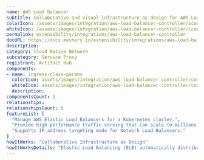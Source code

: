 ```yaml
---
name: AWS Load Balancer
subtitle: Collaborative and visual infrastructure as design for AWS Load Balancer
colorIcon: /assets/images/integration/aws-load-balancer-controller/icons/color/aws-load-balancer-controller-color.svg
whiteIcon: /assets/images/integration/aws-load-balancer-controller/icons/white/aws-load-balancer-controller-white.svg
permalink: extensibility/integrations/aws-load-balancer-controller
docURL: https://docs.meshery.io/extensibility/integrations/aws-load-balancer-controller
description: 
category: Cloud Native Network
subcategory: Service Proxy
registrant: Artifact Hub
components: 
- name: ingress-class-params
  colorIcon: assets/images/integration/aws-load-balancer-controller/components/ingress-class-params/icons/color/ingress-class-params-color.svg
  whiteIcon: assets/images/integration/aws-load-balancer-controller/components/ingress-class-params/icons/white/ingress-class-params-white.svg
  description: 
componentsCount: 1
relationships: 
relationshipsCount: 0
featureList: [
  "Manage AWS Elastic Load Balancers for a Kubernetes cluster.",
  "Provide high performance traffic serving that can scale to millions of requests per second.",
  "Supports IP address targeting mode for Network Load Balancers."
]
howItWorks: "Collaborative Infrastructure as Design"
howItWorksDetails: "Elastic Load Balancing (ELB) automatically distributes incoming application traffic across multiple targets and virtual appliances in one or more Availability Zones (AZs)."
---
```

